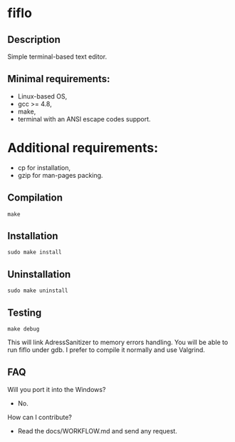 # fiflo

## Description
Simple terminal-based text editor.

## Minimal requirements:
- Linux-based OS,
- gcc >= 4.8,
- make,
- terminal with an ANSI escape codes support.

# Additional requirements:
- cp for installation,
- gzip for man-pages packing.

## Compilation
```
make
```

## Installation
```
sudo make install
```

## Uninstallation
```
sudo make uninstall
```

## Testing
```
make debug
```
This will link AdressSanitizer to memory errors handling. You will be able to
run fiflo under gdb. I prefer to compile it normally and use Valgrind.

## FAQ
Will you port it into the Windows?
- No.

How can I contribute?
- Read the docs/WORKFLOW.md and send any request.
